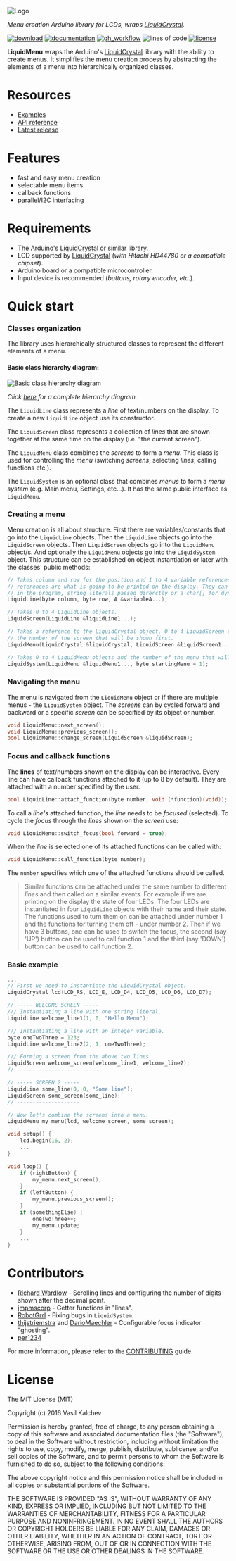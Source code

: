 ![Logo][logo-img]

*Menu creation Arduino library for LCDs, wraps [LiquidCrystal][LiquidCrystal-lib].*

[![download](https://img.shields.io/badge/download-1.5.1-blue.svg?style=flat-square&logo=github&logoColor=white&color=1cb3e4)](https://github.com/VaSe7u/LiquidMenu/archive/v1.5.1.zip)
[![documentation](https://img.shields.io/badge/docs-doxygen-blue.svg?style=flat-square)](https://VaSe7u.github.io/LiquidMenu/doc/Doxygen/html/annotated.html)
[![gh_workflow](https://img.shields.io/github/workflow/status/vase7u/LiquidMenu/compile%20examples?label=build%20examples&style=flat-square)](https://github.com/VaSe7u/LiquidMenu/actions/workflows/compile-examples.yml)
![lines of code](https://img.shields.io/tokei/lines/github.com/vase7u/liquidmenu?style=flat-square&color=orange)
[![license](https://img.shields.io/badge/license-MIT-lightgrey.svg?style=flat-square)](https://choosealicense.com/licenses/mit/)

**LiquidMenu** wraps the Arduino's [LiquidCrystal][LiquidCrystal-lib] library with the ability to create menus.
It simplifies the menu creation process by abstracting the elements of a menu into hierarchically organized classes.

Resources
=========
- [Examples][examples-dir]
- [API reference][doxygen-doc]
- [Latest release][latest_release]

Features
========
- fast and easy menu creation
- selectable menu items
- callback functions
- parallel/I2C interfacing

Requirements
============
- The Arduino's [LiquidCrystal][LiquidCrystal-lib] or similar library.
- LCD supported by [LiquidCrystal][LiquidCrystal-lib] (*with Hitachi HD44780 or a compatible chipset*).
- Arduino board or a compatible microcontroller.
- Input device is recommended (*buttons, rotary encoder, etc.*).

Quick start
===========

### Classes organization
The library uses hierarchically structured classes to represent the different elements of a menu.

#### Basic class hierarchy diagram:
![Basic class hierarchy diagram](https://github.com/VaSe7u/LiquidMenu/blob/master/doc/Images/basic_diagram.png "Basic class hierarchy diagram")

*Click [here](https://github.com/VaSe7u/LiquidMenu/blob/master/doc/Images/diagram.png?raw=true) for a complete hierarchy diagram.*

The `LiquidLine` class represents a *line* of text/numbers on the display.
To create a new `LiquidLine` object use its constructor.

The `LiquidScreen` class represents a collection of *lines* that are shown together at the same time on the display (i.e. "the current screen").

The `LiquidMenu` class combines the *screens* to form a *menu*. This class is used for controlling the *menu* (switching *screens*, selecting *lines*, calling functions etc.).

The `LiquidSystem` is an optional class that combines *menus* to form a *menu system* (e.g. Main menu, Settings, etc...). It has the same public interface as `LiquidMenu`.

### Creating a menu
Menu creation is all about structure. First there are variables/constants that go into the `LiquidLine` objects. Then the `LiquidLine` objects go into the `LiquidScreen` objects. Then `LiquidScreen` objects go into the `LiquidMenu` object/s. And optionally the `LiquidMenu` objects go into the `LiquidSystem` object.
This structure can be established on object instantiation or later with the classes' public methods:
```c++
// Takes column and row for the position and 1 to 4 variable references. These variable
// references are what is going to be printed on the display. They can be integers used
// in the program, string literals passed direrctly or a char[] for dynamic text.
LiquidLine(byte column, byte row, A &variableA...);

// Takes 0 to 4 LiquidLine objects.
LiquidScreen(LiquidLine &liquidLine1...);

// Takes a reference to the LiquidCrystal object, 0 to 4 LiquidScreen objects and
// the number of the screen that will be shown first.
LiquidMenu(LiquidCrystal &liquidCrystal, LiquidScreen &liquidScreen1..., byte startingScreen = 1);

// Takes 0 to 4 LiquidMenu objects and the number of the menu that will be shown first.
LiquidSystem(LiquidMenu &liquidMenu1..., byte startingMenu = 1);
```

### Navigating the menu
The menu is navigated from the `LiquidMenu` object or if there are multiple menus - the `LiquidSystem` object. The *screens* can by cycled forward and backward or a specific *screen* can be specified by its object or number.

```c++
void LiquidMenu::next_screen();
void LiquidMenu::previous_screen();
bool LiquidMenu::change_screen(LiquidScreen &liquidScreen);
```

### Focus and callback functions
The **lines** of text/numbers shown on the display can be interactive. Every line can have callback functions attached to it (up to 8 by default). They are attached with a number specified by the user.
```c++
bool LiquidLine::attach_function(byte number, void (*function)(void));
```
To call a *line's* attached function, the *line* needs to be *focused* (selected). To cycle the *focus* through the *lines* shown on the *screen* use:
```c++
void LiquidMenu::switch_focus(bool forward = true);
```
When the *line* is selected one of its attached functions can be called with:
```c++
void LiquidMenu::call_function(byte number);
```
The `number` specifies which one of the attached functions should be called.

> Similar functions can be attached under the same number to different *lines* and then called on a similar events. For example if we are printing on the display the state of four LEDs. The four LEDs are instantiated in four `LiquidLine` objects with their name and their state. The functions used to turn them on can be attached under number 1 and the functions for turning them off - under number 2. Then if we have 3 buttons, one can be used to switch the focus, the second (say 'UP') button can be used to call function 1 and the third (say 'DOWN') button can be used to call function 2.

### Basic example
```c++
...
// First we need to instantiate the LiquidCrystal object.
LiquidCrystal lcd(LCD_RS, LCD_E, LCD_D4, LCD_D5, LCD_D6, LCD_D7);

// ----- WELCOME SCREEN -----
/// Instantiating a line with one string literal.
LiquidLine welcome_line1(1, 0, "Hello Menu");

/// Instantiating a line with an integer variable.
byte oneTwoThree = 123;
LiquidLine welcome_line2(2, 1, oneTwoThree);

/// Forming a screen from the above two lines.
LiquidScreen welcome_screen(welcome_line1, welcome_line2);
// --------------------------

// ----- SCREEN 2 -----
LiquidLine some_line(0, 0, "Some line");
LiquidScreen some_screen(some_line);
// --------------------

// Now let's combine the screens into a menu.
LiquidMenu my_menu(lcd, welcome_screen, some_screen);

void setup() {
    lcd.begin(16, 2);
    ...
}

void loop() {
    if (rightButton) {
        my_menu.next_screen();
    }
    if (leftButton) {
        my_menu.previous_screen();
    }
    if (somethingElse) {
        oneTwoThree++;
        my_menu.update;
    }
    ...
}

```

Contributors
============
 - [Richard Wardlow](https://github.com/circuitsforfun) - Scrolling lines and configuring the number of digits shown after the decimal point.
 - [jmpmscorp](https://github.com/jmpmscorp) - Getter functions in "lines".
 - [RobotGrrl](https://github.com/RobotGrrl) - Fixing bugs in `LiquidSystem`.
 - [thijstriemstra](https://github.com/thijstriemstra) and [DarioMaechler](https://github.com/DarioMaechler) - Configurable focus indicator "ghosting".
 - [per1234](https://github.com/per1234)

For more information, please refer to the [CONTRIBUTING][contributing-doc] guide.

License
=======
The MIT License (MIT)

Copyright (c) 2016 Vasil Kalchev

Permission is hereby granted, free of charge, to any person obtaining a copy
of this software and associated documentation files (the "Software"), to deal
in the Software without restriction, including without limitation the rights
to use, copy, modify, merge, publish, distribute, sublicense, and/or sell
copies of the Software, and to permit persons to whom the Software is
furnished to do so, subject to the following conditions:

The above copyright notice and this permission notice shall be included in all
copies or substantial portions of the Software.

THE SOFTWARE IS PROVIDED "AS IS", WITHOUT WARRANTY OF ANY KIND, EXPRESS OR
IMPLIED, INCLUDING BUT NOT LIMITED TO THE WARRANTIES OF MERCHANTABILITY,
FITNESS FOR A PARTICULAR PURPOSE AND NONINFRINGEMENT. IN NO EVENT SHALL THE
AUTHORS OR COPYRIGHT HOLDERS BE LIABLE FOR ANY CLAIM, DAMAGES OR OTHER
LIABILITY, WHETHER IN AN ACTION OF CONTRACT, TORT OR OTHERWISE, ARISING FROM,
OUT OF OR IN CONNECTION WITH THE SOFTWARE OR THE USE OR OTHER DEALINGS IN THE
SOFTWARE.

[logo-img]: /doc/Images/logo.png
[LiquidCrystal-lib]: https://github.com/arduino-libraries/LiquidCrystal
[doxygen-doc]: https://VaSe7u.github.io/LiquidMenu/doc/Doxygen/html/annotated.html
[examples-dir]: /examples
[latest_release]: https://github.com/VaSe7u/LiquidMenu/releases/latest
[code_of_conduct-doc]: /.github/CODE_OF_CONDUCT.md
[contributing-doc]: /.github/CONTRIBUTING.md

